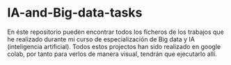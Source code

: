 # IA-and-Big-data-tasks
En éste repositorio pueden encontrar todos los ficheros de los trabajos que he realizado durante mi curso de especialización de Big data y IA (inteligencia artificial).
Todos estos projectos han sido realizado en google colab, por tanto para verlos de manera visual, tendrán que ejecutarlo allí.
